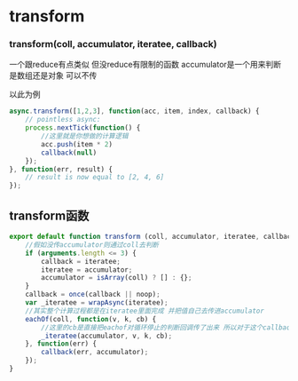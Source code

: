 # transform

### transform(coll, accumulator, iteratee, callback)

一个跟reduce有点类似 但没reduce有限制的函数 accumulator是一个用来判断是数组还是对象 可以不传

以此为例

```javascript
async.transform([1,2,3], function(acc, item, index, callback) {
    // pointless async:
    process.nextTick(function() {
        //这里就是你想做的计算逻辑 
        acc.push(item * 2)
        callback(null)
    });
}, function(err, result) {
    // result is now equal to [2, 4, 6]
});
```



## transform函数

```javascript
export default function transform (coll, accumulator, iteratee, callback) {
    //假如没传accumulator则通过coll去判断
    if (arguments.length <= 3) {
        callback = iteratee;
        iteratee = accumulator;
        accumulator = isArray(coll) ? [] : {};
    }
    callback = once(callback || noop);
    var _iteratee = wrapAsync(iteratee);
	//其实整个计算过程都是在iteratee里面完成 并把值自己去传进accumulator
    eachOf(coll, function(v, k, cb) {
        //这里的cb是直接把eachof对循环停止的判断回调传了出来 所以对于这个callback不需要把值传进去
        _iteratee(accumulator, v, k, cb);
    }, function(err) {
        callback(err, accumulator);
    });
}
```

